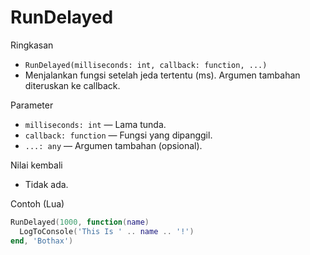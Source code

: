 # RunDelayed

Ringkasan
- `RunDelayed(milliseconds: int, callback: function, ...)`
- Menjalankan fungsi setelah jeda tertentu (ms). Argumen tambahan diteruskan ke callback.

Parameter
- `milliseconds: int` — Lama tunda.
- `callback: function` — Fungsi yang dipanggil.
- `...: any` — Argumen tambahan (opsional).

Nilai kembali
- Tidak ada.

Contoh (Lua)
```lua
RunDelayed(1000, function(name)
  LogToConsole('This Is ' .. name .. '!')
end, 'Bothax')
```

